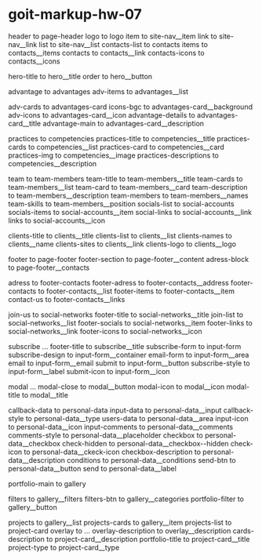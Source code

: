# goit-markup-hw-07

<!-- HEADER -->
header to page-header
logo to logo
item to site-nav__item
link to site-nav__link
list to site-nav__list
contacts-list to contacts
items to contacts__items
contacts to contacts__link
contacts-icons to contacts__icons

<!-- HERO -->
hero-title to hero__title
order to hero__button

<!-- Advantages -->
advantage to advantages
adv-items to advantages__list

adv-cards to advantages-card
icons-bgc to advantages-card__background
adv-icons to advantages-card__icon
advantage-details to advantages-card__title
advantage-main to advantages-card__description

 <!-- Сompetencies -->
practices to competencies
practices-title to competencies__title
practices-cards to competencies__list
practices-card to competencies__card
practices-img to competencies__image
practices-descriptions to competencies__description

<!-- Our team -->
team to team-members
team-title to team-members__title
team-cards to team-members__list
team-card to team-members__card
team-description to team-members__description
team-members to team-members__names
team-skills to team-members__position
socials-list to social-accounts
socials-items to social-accounts__item
social-links to social-accounts__link
links to social-accounts__icon

<!-- Clients -->
clients-title to clients__title
clients-list to clients__list
clients-names to clients__name
clients-sites to clients__link
clients-logo to clients__logo

<!-- Footer -->
footer to page-footer
footer-section to page-footer__content
adress-block to page-footer__contacts

adress to footer-contacts
footer-adress to footer-contacts__address
footer-contacts to footer-contacts__list
footer-items to footer-contacts__item
contact-us to footer-contacts__links

join-us to social-networks
footer-title to social-networks__title
join-list to social-networks__list
footer-socials to social-networks__item
footer-links to social-networks__link
footer-icons to social-networks__icon

subscribe ...
footer-title to subscribe__title
subscribe-form to input-form
subscribe-design to input-form__container
email-form to input-form__area
email to input-form__email
submit to input-form__button
subscribe-style to input-form__label
submit-icon to input-form__icon

<!-- Modal -->
modal ...
modal-close to modal__button
modal-icon to modal__icon
modal-title to modal__title

callback-data to personal-data
input-data to personal-data__input
callback-style to personal-data__type
users-data to personal-data__area
input-icon to personal-data__icon
input-comments to personal-data__comments
comments-style to personal-data__placeholder
checkbox to personal-data__checkbox
check-hidden to personal-data__checkbox--hidden
check-icon to personal-data__ckeck-icon
checkbox-description to personal-data__description
conditions to personal-data__conditions
send-btn to personal-data__button
send to personal-data__label

<!-- Portfolio -->
portfolio-main to gallery

filters to gallery__filters
filters-btn to gallery__categories
portfolio-filter to gallery__button

projects to gallery__list
projects-cards to gallery__item
projects-list to project-card
overlay to ...
overlay-description to overlay__description
cards-description to project-card__description
portfolio-title to project-card__title
project-type to project-card__type